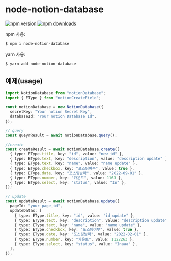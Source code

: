 # node-notion-database

[![npm version](https://img.shields.io/npm/v/node-notion-database.svg?style=flat-square)](https://www.npmjs.org/package/node-notion-database)
[![npm downloads](https://img.shields.io/npm/dm/node-notion-database.svg?style=flat-square)](http://npm-stat.com/charts.html?package=node-notion-database)

npm 사용:

```bash
$ npm i node-notion-database
```

yarn 사용:

```bash
$ yarn add node-notion-database
```

## 예제(usage)

```typescript
import NotionDatabase from "notionDatabase";
import { EType } from "notionCreateField";

const notionDatabase = new NotionDatabase({
  secretKey: "Your notion Secret Key",
  databaseId: "Your notion Database Id",
});

// query
const queyrResult = await notionDatabase.query();

//create
const createResult = await notionDatabase.create([
  { type: EType.title, key: "id", value: "new id" },
  { type: EType.text, key: "description", value: "description update" },
  { type: EType.text, key: "name", value: "name update" },
  { type: EType.checkbox, key: "포스팅여부", value: true },
  { type: EType.date, key: "포스팅날짜", value: "2022-09-01" },
  { type: EType.number, key: "카운트", value: 1163 },
  { type: EType.select, key: "status", value: "In" },
]);

// update
const updateResult = await notionDatabase.update({
  pageId: "your page_id",
  updateDatas: [
    { type: EType.title, key: "id", value: "id update" },
    { type: EType.text, key: "description", value: "description update" },
    { type: EType.text, key: "name", value: "name update" },
    { type: EType.checkbox, key: "포스팅여부", value: true },
    { type: EType.date, key: "포스팅날짜", value: "2022-02-01" },
    { type: EType.number, key: "카운트", value: 1122263 },
    { type: EType.select, key: "status", value: "Inaaa" },
  ],
});
```

